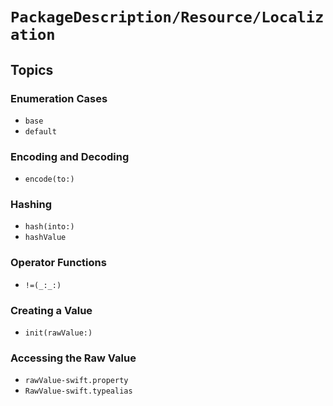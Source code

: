 # ``PackageDescription/Resource/Localization``

## Topics

### Enumeration Cases

- ``base``
- ``default``

### Encoding and Decoding

- ``encode(to:)``

### Hashing

- ``hash(into:)``
- ``hashValue``

### Operator Functions

- ``!=(_:_:)``

### Creating a Value

- ``init(rawValue:)``

### Accessing the Raw Value

- ``rawValue-swift.property``
- ``RawValue-swift.typealias``
